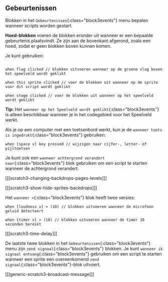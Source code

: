 ## Gebeurtenissen

Blokken in het `Gebeurtenissen`{:class="block3events"} menu bepalen wanneer scripts worden gestart.

**Hoed-blokken** voeren de blokken eronder uit wanneer er een bepaalde gebeurtenis plaatsvindt. Ze zijn aan de bovenkant afgerond, zoals een hoed, zodat er geen blokken boven kunnen komen.

Je kunt gebruiken:

```blocks3

when flag clicked // blokken uitvoeren wanneer op de groene vlag boven het speelveld wordt geklikt

when this sprite clicked // voer de blokken uit wanneer op de sprite voor dit script wordt geklikt

when stage clicked // voer de blokken uit wanneer op het speelveld wordt geklikt

```

**Tip:** Het `wanneer op het Speelveld wordt geklikt`{:class="block3events"} is alleen beschikbaar wanneer je in het codegebied voor het Speelveld werkt.

Als je op een computer met een toetsenbord werkt, kun je de `wanneer toets is ingedrukt`{:class="block3events"} gebruiken:

```blocks3
when [space v] key pressed // wijzigen naar cijfer-, letter- of pijltoetsen
```

Je kunt ook een `wanneer achtergrond verandert naar`{:class="block3events"} blok gebruiken om een script te starten wanneer de achtergrond verandert.

[[[scratch3-changing-backdrops-pages-levels]]]

[[[scratch3-show-hide-sprites-backdrops]]]


Het `wanneer >`{:class="block3events"} blok heeft twee versies:

```blocks3
when [loudness v] > (10) // blokken uitvoeren wanneer de microfoon geluid detecteert

when [timer v] > (10) // blokken uitvoeren wanneer de timer 10 seconden bereikt
```

[[[scratch3-time-delay]]]


De laatste twee blokken in het `Gebeurtenissen`{:class="block3events"} menu zijn `zend signaal`{:class="block3events"} blokken. Je kunt `wanneer ik signaal ontvang`{:class="block3events"} gebruiken om een script te starten wanneer een sprite een overeenkomend `zend signaal`{:class="block3events"}-blok uitvoert.

[[[generic-scratch3-broadcast-message]]]

